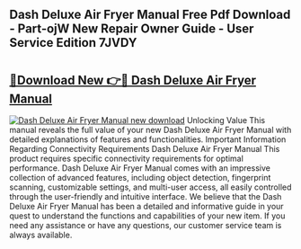 ## Dash Deluxe Air Fryer Manual Free Pdf Download - Part-ojW New Repair Owner Guide - User Service Edition 7JVDY

# <h2><a href="http://bc41886.oget.top/?id=Dash+Deluxe+Air+Fryer+Manual">🔗Download New 👉🔴 Dash Deluxe Air Fryer Manual</a></h2>

[![Dash Deluxe Air Fryer Manual new download](https://i.imgur.com/5g1atiW.png)](http://bc41886.oget.top/?id=Dash+Deluxe+Air+Fryer+Manual)
Unlocking Value This manual reveals the full value of your new Dash Deluxe Air Fryer Manual with detailed explanations of features and functionalities. Important Information Regarding Connectivity Requirements Dash Deluxe Air Fryer Manual This product requires specific connectivity requirements for optimal performance. Dash Deluxe Air Fryer Manual comes with an impressive collection of advanced features, including object detection, fingerprint scanning, customizable settings, and multi-user access, all easily controlled through the user-friendly and intuitive interface. We believe that the Dash Deluxe Air Fryer Manual has been a detailed and informative guide in your quest to understand the functions and capabilities of your new item. If you need any assistance or have any questions, our customer service team is always available.
